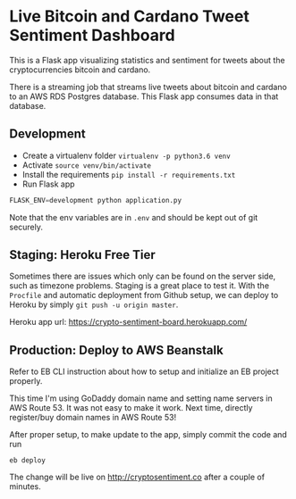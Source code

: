 # Live Bitcoin and Cardano Tweet Sentiment Dashboard

This is a Flask app visualizing statistics and sentiment for tweets about the cryptocurrencies
bitcoin and cardano.

There is a streaming job that streams live tweets about bitcoin and cardano to an AWS RDS Postgres database.
This Flask app consumes data in that database.

## Development
- Create a virtualenv folder `virtualenv -p python3.6 venv`
- Activate `source venv/bin/activate`
- Install the requirements `pip install -r requirements.txt`
- Run Flask app

```python
FLASK_ENV=development python application.py
```

Note that the env variables are in `.env` and should be kept out of git securely.


## Staging: Heroku Free Tier

Sometimes there are issues which only can be found on the server side, such as timezone problems. Staging is a great
place to test it. With the `Procfile` and automatic deployment from Github setup, we can deploy to Heroku by simply
`git push -u origin master`.

Heroku app url: https://crypto-sentiment-board.herokuapp.com/


## Production: Deploy to AWS Beanstalk

Refer to EB CLI instruction about how to setup and initialize an EB project properly.

This time I'm using GoDaddy domain name and setting name servers in AWS Route 53. It was not easy to make it work. Next time, directly register/buy domain names in AWS Route 53!

After proper setup, to make update to the app, simply commit the code and run

```
eb deploy
```

The change will be live on http://cryptosentiment.co after a couple of minutes.
